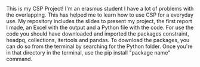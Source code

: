 This is my CSP Project! I'm an erasmus student I have a lot of problems with the overlapping. This has helped me to learn how to use CSP for a everyday use. My repository includes the slides to present my project, the first report I made, an Excel with the output and a Python file with the code.
For use the code you should have downloaded and imported the packages constraint, headpq, collections, itertools and pandas.
To download the packages, you can do so from the terminal by searching for the Python folder. Once you're in that directory in the terminal, use the pip install "package name" command.
